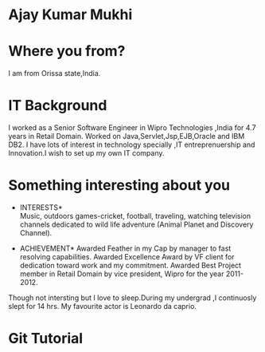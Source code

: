 # Ajay Kumar Mukhi


# Where you from?
I am from Orissa state,India.

# IT Background
I worked as a Senior Software Engineer in Wipro Technologies ,India for 4.7 years in Retail Domain.
Worked on Java,Servlet,Jsp,EJB,Oracle and IBM DB2.
I have lots of interest in technology specially ,IT entreprenuership and Innovation.I wish to set up my own IT company.

# Something interesting about you
* INTERESTS*                                 
   Music, outdoors games-cricket, football, traveling, watching television channels 
   dedicated to wild life adventure (Animal Planet and Discovery Channel).

* ACHIEVEMENT*
   Awarded Feather in my Cap by manager to fast resolving capabilities.
   Awarded Excellence Award by VF client for dedication toward work and my commitment. 
   Awarded Best Project member in Retail Domain by vice president, Wipro for the year 2011-2012.

Though not intersting but I love to sleep.During my undergrad ,I continuosly slept for 14 hrs.
My favourite actor is Leonardo da caprio.

# Git Tutorial


